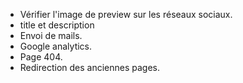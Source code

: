   * Vérifier l'image de preview sur les réseaux sociaux.
  * title et description
  * Envoi de mails.
  * Google analytics.
  * Page 404.
  * Redirection des anciennes pages.